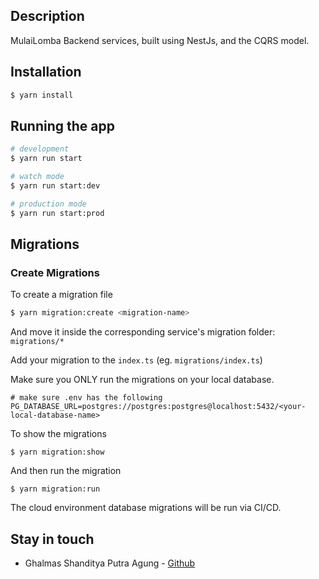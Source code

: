 ## Description

MulaiLomba Backend services, built using NestJs, and the CQRS model.

## Installation

```bash
$ yarn install
```

## Running the app

```bash
# development
$ yarn run start

# watch mode
$ yarn run start:dev

# production mode
$ yarn run start:prod
```

## Migrations

### Create Migrations

To create a migration file

```bash
$ yarn migration:create <migration-name>
```

And move it inside the corresponding service's migration folder: `migrations/*`

Add your migration to the `index.ts` (eg. `migrations/index.ts`)

Make sure you ONLY run the migrations on your local database.

```.env
# make sure .env has the following
PG_DATABASE_URL=postgres://postgres:postgres@localhost:5432/<your-local-database-name>
```

To show the migrations

```
$ yarn migration:show
```

And then run the migration

```
$ yarn migration:run
```

The cloud environment database migrations will be run via CI/CD.

## Stay in touch

- Ghalmas Shanditya Putra Agung - [Github](https://github.com/ghalmasshandityaaa)
